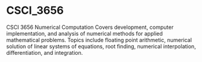 # CSCI_3656
CSCI 3656 Numerical Computation
Covers development, computer implementation, and analysis of numerical methods for applied mathematical problems. Topics include floating point arithmetic, numerical solution of linear systems of equations, root finding, numerical interpolation, differentiation, and integration.
